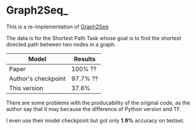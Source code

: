 # Graph2Seq_
This is a re-implementation of [Graph2Seq](https://arxiv.org/pdf/1804.00823.pdf)

The data is for the Shortest Path Task whose goal is to find the shortest directed path between two nodes in a graph.

| Model      | Results |
| ----------- | ----------- |
| Paper      | 100%   ??    |
| Author's checkpoint   | 97.7% ??       |
|This version |37.6%|

There are some problems with the producability of the original code, as the author say that it may because the difference of Python version and TF. 

I even use their model checkpoint but got only **1.9%** accuracy on testset.
